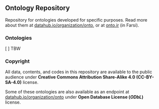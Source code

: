 ## Ontology Repository

Repository for ontologies developed for specific purposes. Read more about them at [datahub.io/organization/onto](http://datahub.io/organization/onto), or at [onto.ir](http://onto.ir/ontologies) (in Farsi).


### Ontologies

[ ] TBW

### Copyright

All data, contents, and codes in this repository are available to the public audience under **Creative Commons Attribution Share-Alike 4.0 \(CC-BY-SA-4.0\)** license.

Some of these ontologies are also available as an endpoint at [datahub.io/organization/onto](http://datahub.io/organization/onto) under **Open Database License \(*ODbL*\)** license.

